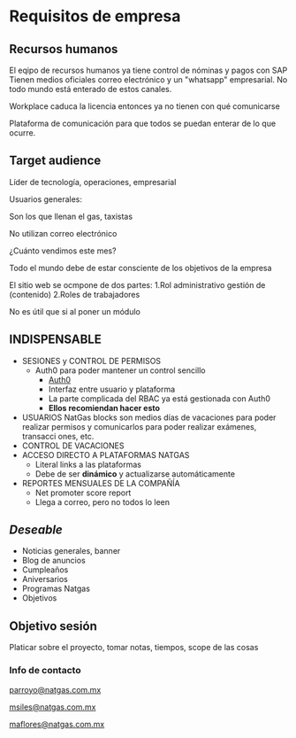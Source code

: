# Requisitos de empresa

## Recursos humanos

El eqipo de recursos humanos ya tiene control de nóminas y pagos con SAP
Tienen medios oficiales correo electrónico y un "whatsapp" empresarial. No todo mundo está enterado de estos canales.

Workplace caduca la licencia entonces ya no tienen con qué comunicarse

Plataforma de comunicación para que todos se puedan enterar de lo que ocurre.

## Target audience

Líder de tecnología, operaciones, empresarial

Usuarios generales:

Son los que llenan el gas, taxistas

No utilizan correo electrónico

¿Cuánto vendimos este mes?

Todo el mundo debe de estar consciente de los objetivos de la empresa

El sitio web se ocmpone de dos partes:
1.Rol administrativo gestión de (contenido)
2.Roles de trabajadores

No es útil que si al poner un módulo

## INDISPENSABLE

* SESIONES y CONTROL DE PERMISOS
  * Auth0 para poder mantener un control sencillo
    * [Auth0](https://auth0.com/)
    * Interfaz entre usuario y plataforma
    * La parte complicada del RBAC ya está gestionada con Auth0
    * **Ellos recomiendan hacer esto**
* USUARIOS
NatGas blocks son medios días de vacaciones para poder realizar permisos y comunicarlos para poder realizar exámenes, transacci  ones, etc.
* CONTROL DE VACACIONES
* ACCESO DIRECTO A PLATAFORMAS NATGAS
  * Literal links a las plataformas
  * Debe de ser **dinámico** y actualizarse automáticamente
* REPORTES MENSUALES DE LA COMPAÑÍA
  * Net promoter score report
  * Llega a correo, pero no todos lo leen

## *Deseable*

* Noticias generales, banner
* Blog de anuncios
* Cumpleaños
* Aniversarios
* Programas Natgas
* Objetivos

## Objetivo sesión

Platicar sobre el proyecto, tomar notas, tiempos, scope de las cosas

### Info de contacto

parroyo@natgas.com.mx

msiles@natgas.com.mx

maflores@natgas.com.mx
